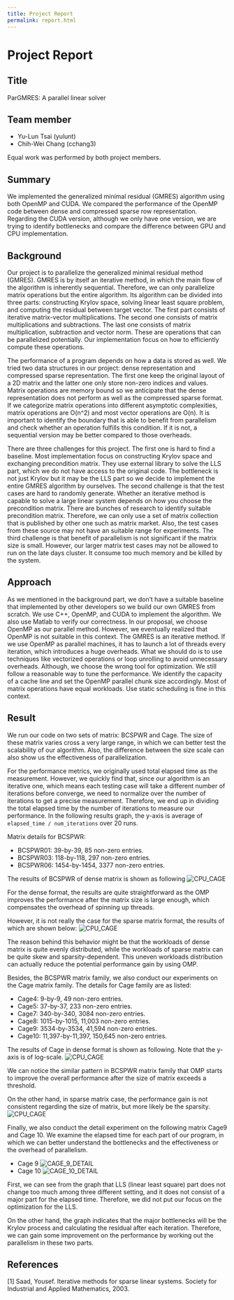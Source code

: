 ```yaml
---
title: Project Report
permalink: report.html
---
```



Project Report
======================

## Title

ParGMRES: A parallel linear solver

## Team member

- Yu-Lun Tsai (yulunt)
- Chih-Wei Chang (cchang3)


Equal work was performed by both project members.


## Summary

We implemented the generalized minimal residual (GMRES) algorithm using both 
OpenMP and CUDA. We compared the performance of the OpenMP code between dense 
and compressed sparse row representation. Regarding the CUDA version, although 
we only have one version, we are trying to identify bottlenecks and compare 
the difference between GPU and CPU implementation.


<!-- ## Challenges -->
<!-- One of the challenge here is implementation of linear algebra algorithm. We --> 
<!-- thought that the most complex part of the program is the part that compute  -->
<!-- the Krylov space. However, after we start implementing the algorithm, we    -->
<!-- realized that there is a linear least square part at the end of each iteration. --> 
<!-- We implemented three version to solve these problem: the power method for SVD,  -->
<!-- the Jacobian method for SVD, and QR householder reduction. We finally picked    -->
<!-- QR reduction to solve the LLS because it is not an iterative method and its     -->
<!-- complexity depends directly on the size of matrix. Besides, the Jacobian SVD    -->
<!-- consists of operations on small 2x2 matrices constructed by accessing           -->
<!-- different (i, j) locations. We considered it hard to being parallelized.        -->
<!-- The benefit of parallelize matrix operations becomes significant only when      -->
<!-- the matrix size is large enough. However, when the size increases, the memory   -->
<!-- footprints impact the overall performance as well. Most of our operations       -->
<!-- are memory bound. In order to improve the performance, we have to identify      -->
<!-- the part in code where we waste the bandwidth.                                  -->


## Background

Our project is to parallelize the generalized minimal residual method (GMRES). 
GMRES is by itself an iterative method, in which the main flow of the algorithm 
is inherently sequential. Therefore, we can only parallelize matrix operations 
but the entire algorithm. Its algorithm can be divided into three parts: constructing 
Krylov space, solving linear least square problem, and computing the residual 
between target vector. The first part consists of iterative matrix-vector 
multiplications. The second one consists of matrix multiplications and subtractions. 
The last one consists of matrix multiplication, subtraction and vector norm. 
These are operations that can be parallelized potentially. Our implementation 
focus on how to efficiently compute these operations. 

The performance of a program depends on how a data is stored as well. We tried 
two data structures in our project: dense representation and compressed sparse 
representation. The first one keep the original layout of a 2D matrix and the 
latter one only store non-zero indices and values. Matrix operations are memory 
bound so we anticipate that the dense representation does not perform as well as 
the compressed sparse format. If we categorize matrix operations into different 
asymptotic complexities, matrix operations are O(n^2) and most vector operations 
are O(n). It is important to identify the boundary that is able to benefit from 
parallelism and check whether an operation fulfills this condition. If it is not, 
a sequential version may be better compared to those overheads.

There are three challenges for this project. The first one is hard to find a baseline. 
Most implementation focus on constructing Krylov space and exchanging precondition 
matrix. They use external library to solve the LLS part, which we do not have access 
to the original code. The bottleneck is not just Krylov but it may be the LLS part 
so we decide to implement the entire GMRES algorithm by ourselves. The second 
challenge is that the test cases are hard to randomly generate. Whether an iterative 
method is capable to solve a large linear system depends on how you choose the 
precondition matrix. There are bunches of research to identify suitable precondition 
matrix. Therefore, we can only use a set of matrix collection that is published by 
other one such as matrix market. Also, the test cases from these source may not have 
an suitable range for experiments. The third challenge is that benefit of parallelism 
is not significant if the matrix size is small. However, our larger matrix test cases 
may not be allowed to run on the late days cluster. It consume too much memory and be 
killed by the system.

<!-- Describe the algorithm, application, or system you parallelized in computer -->
<!-- science terms. (Recall our discussion from the last day of class.) Figure(s) -->
<!-- would be really useful here. -->

## Approach

As we mentioned in the background part, we don’t have a suitable baseline that 
implemented by other developers so we build our own GMRES from scratch. We use C++, 
OpenMP, and CUDA to implement the algorithm. We also use Matlab to verify our 
correctness. In our proposal, we choose OpenMP as our parallel method. However, 
we eventually realized that OpenMP is not suitable in this context. The GMRES is 
an iterative method. If we use OpenMP as parallel machines, it has to launch a 
lot of threads every iteration, which introduces a huge overheads. What we should 
do is to use techniques like vectorized operations or loop unrolling to avoid 
unnecessary overheads. Although, we choose the wrong tool for optimization. 
We still follow a reasonable way to tune the performance. We identify the capacity 
of a cache line and set the OpenMP parallel chunk size accordingly. Most of matrix 
operations have equal workloads. Use static scheduling is fine in this context. 

## Result

We run our code on two sets of matrix: BCSPWR and Cage. The size of these matrix
varies cross a very large range, in which we can better test the scalability of
our algorithm. Also, the difference between the size scale can also show us the
effectiveness of parallelization.

For the performance metrics, we originally used total elapsed time as the
measurement. However, we quickly find that, since our algorithm is an iterative
one, which means each testing case will take a different number of iterations
before converge, we need to normalize over the number of iterations to get a
precise measurement. Therefore, we end up in dividing the total elapsed time
by the number of iterations to measure our performance. In the following
results graph, the y-axis is average of `elapsed_time / num_iterations` over 20
runs.

Matrix details for BCSPWR:
- BCSPWR01: 39-by-39, 85 non-zero entries.
- BCSPWR03: 118-by-118, 297 non-zero entries.
- BCSPWR06: 1454-by-1454, 3377 non-zero entries.

The results of BCSPWR of dense matrix is shown as following
![CPU_CAGE](imgs/bcspwr_dense.png) 

For the dense format, the results are quite straightforward as the OMP improves
the performance after the matrix size is large enough, which compensates the
overhead of spinning up threads.

However, it is not really the case for the sparse matrix format, the results of which
are shown below:
![CPU_CAGE](imgs/bcspwr_sparse.png) 

The reason behind this behavior might be that the workloads of dense matrix is quite
evenly distributed, while the workloads of sparse matrix can be quite skew and
sparsity-dependent. This uneven workloads distribution can actually reduce the potential
performance gain by using OMP.

Besides, the BCSPWR matrix family, we also conduct our experiments on the Cage matrix family.
The details for Cage family are as listed:
- Cage4: 9-by-9, 49 non-zero entries.
- Cage5: 37-by-37, 233 non-zero entries.
- Cage7: 340-by-340, 3084 non-zero entries.
- Cage8: 1015-by-1015, 11,003 non-zero entries.
- Cage9: 3534-by-3534, 41,594 non-zero entries.
- Cage10: 11,397-by-11,397, 150,645 non-zero entries.

The results of Cage in dense format is shown as following. Note that the y-axis is of log-scale.
![CPU_CAGE](imgs/cage_dense.png) 

We can notice the similar pattern in BCSPWR matrix family that OMP starts to improve the overall
performance after the size of matrix exceeds a threshold.

On the other hand, in sparse matrix case, the performance gain is not consistent regarding the size
of matrix, but more likely be the sparsity.
![CPU_CAGE](imgs/cage_sparse.png) 

Finally, we also conduct the detail experiment on the following matrix Cage9 and
Cage 10. We examine the elapsed time for each part of our program, in which we
can better understand the bottlenecks and the effectiveness or the overhead of
parallelism.

- Cage 9
  ![CAGE_9_DETAIL](imgs/cage9_case.png) 
- Cage 10
  ![CAGE_10_DETAIL](imgs/cage10_case.png) 

First, we can see from the graph that LLS (linear least square) part does not
change too much among three different setting, and it does not consist of a
major part for the elapsed time. Therefore, we did not put our focus on the
optimization for the LLS.

On the other hand, the graph indicates that the major bottlenecks will be the
Krylov process and calculating the residual after each iteration. Therefore,
we can gain some improvement on the performance by working out the parallelism
in these two parts.

## References

[1] Saad, Yousef. Iterative methods for sparse linear systems. Society for Industrial and Applied Mathematics, 2003.
